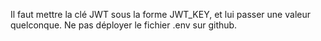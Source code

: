 Il faut mettre la clé JWT sous la forme JWT_KEY, et lui passer une valeur quelconque.
Ne pas déployer le fichier .env sur github.